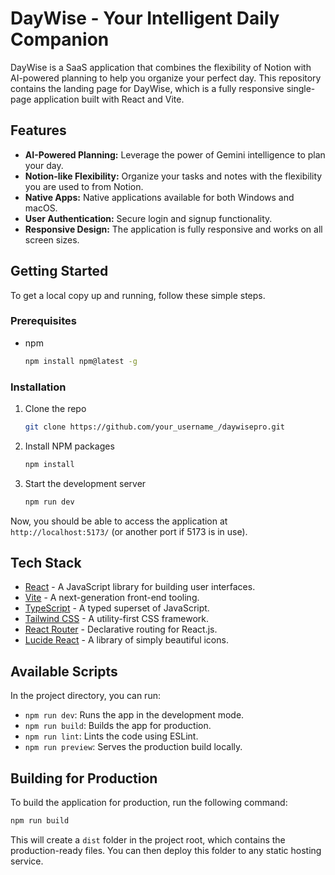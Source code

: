 # DayWise - Your Intelligent Daily Companion

DayWise is a SaaS application that combines the flexibility of Notion with AI-powered planning to help you organize your perfect day. This repository contains the landing page for DayWise, which is a fully responsive single-page application built with React and Vite.

## Features

* **AI-Powered Planning:** Leverage the power of Gemini intelligence to plan your day.
* **Notion-like Flexibility:** Organize your tasks and notes with the flexibility you are used to from Notion.
* **Native Apps:** Native applications available for both Windows and macOS.
* **User Authentication:** Secure login and signup functionality.
* **Responsive Design:** The application is fully responsive and works on all screen sizes.

## Getting Started

To get a local copy up and running, follow these simple steps.

### Prerequisites

* npm
  ```sh
  npm install npm@latest -g
  ```

### Installation

1. Clone the repo
   ```sh
   git clone https://github.com/your_username_/daywisepro.git
   ```
2. Install NPM packages
   ```sh
   npm install
   ```
3. Start the development server
   ```sh
   npm run dev
   ```
Now, you should be able to access the application at `http://localhost:5173/` (or another port if 5173 is in use).

## Tech Stack

* [React](https://reactjs.org/) - A JavaScript library for building user interfaces.
* [Vite](https://vitejs.dev/) - A next-generation front-end tooling.
* [TypeScript](https://www.typescriptlang.org/) - A typed superset of JavaScript.
* [Tailwind CSS](https://tailwindcss.com/) - A utility-first CSS framework.
* [React Router](https://reactrouter.com/) - Declarative routing for React.js.
* [Lucide React](https://lucide.dev/) - A library of simply beautiful icons.

## Available Scripts

In the project directory, you can run:

* `npm run dev`: Runs the app in the development mode.
* `npm run build`: Builds the app for production.
* `npm run lint`: Lints the code using ESLint.
* `npm run preview`: Serves the production build locally.

## Building for Production

To build the application for production, run the following command:

```sh
npm run build
```

This will create a `dist` folder in the project root, which contains the production-ready files. You can then deploy this folder to any static hosting service.
